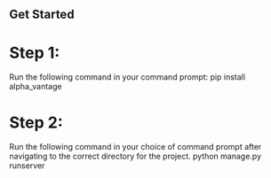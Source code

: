 ## Get Started

# Step 1:
Run the following command in your command prompt:
pip install alpha_vantage

# Step 2:
Run the following command in your choice of command prompt after navigating to the correct directory for the project.
python manage.py runserver
